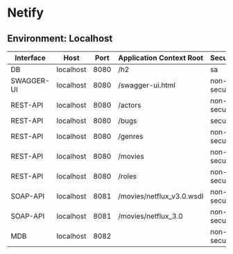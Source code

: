 # Netify

## Environment: Localhost
| Interface | Host | Port | Application Context Root | Security | Url | 
| --------- | ---- | ---- | ------------------------ | -------- | --- | 
| DB | localhost | 8080 | /h2 | sa | <http://localhost:8080/h2> | 
| SWAGGER-UI | localhost | 8080 | /swagger-ui.html | non-secured | <http://localhost:8080/swagger-ui.html> | 
| REST-API | localhost | 8080 | /actors | non-secured | <http://localhost:8080/actors> | 
| REST-API | localhost | 8080 | /bugs | secured | <http://localhost:8080/bugs> | 
| REST-API | localhost | 8080 | /genres | non-secured | <http://localhost:8080/genres> | 
| REST-API | localhost | 8080 | /movies | non-secured | <http://localhost:8080/movies> | 
| REST-API | localhost | 8080 | /roles | non-secured | <http://localhost:8080/roles> | 
| SOAP-API | localhost | 8081 | /movies/netflux_v3.0.wsdl | non-secured | <http://localhost:8081/movies/netflux_v3.0.wsdl> | 
| SOAP-API | localhost | 8081 | /movies/netflux_3.0 | non-secured | <http://localhost:8081/movies/netflux_3.0> | 
| MDB | localhost | 8082 |  | non-secured | 